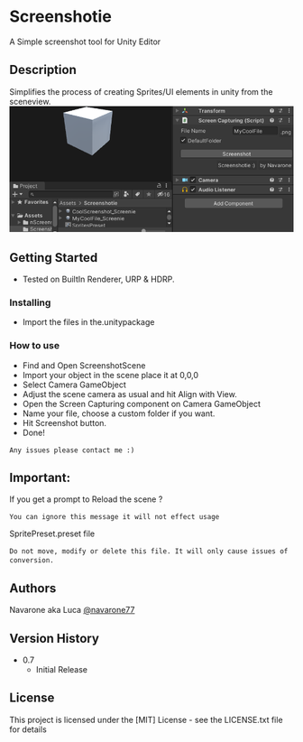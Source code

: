 # Screenshotie

A Simple screenshot tool for Unity Editor

## Description

Simplifies the process of creating Sprites/UI elements in unity from the sceneview.
![MainScreenie](/Ap.png)
## Getting Started

* Tested on BuiltIn Renderer, URP & HDRP.

### Installing

* Import the files in the.unitypackage

### How to use

* Find and Open ScreenshotScene
* Import your object in the scene place it at 0,0,0
* Select Camera GameObject
* Adjust the scene camera as usual and hit Align with View.
* Open the Screen Capturing component on Camera GameObject
* Name your file, choose a custom folder if you want.
* Hit Screenshot button.
* Done!
```
Any issues please contact me :)
```

## Important:

If you get a prompt to Reload the scene ?
```
You can ignore this message it will not effect usage
```

SpritePreset.preset file 
```
Do not move, modify or delete this file. It will only cause issues of conversion.
```

## Authors

Navarone aka Luca
[@navarone77](https://twitter.com/navarone77)

## Version History

* 0.7
    * Initial Release

## License

This project is licensed under the [MIT] License - see the LICENSE.txt file for details

